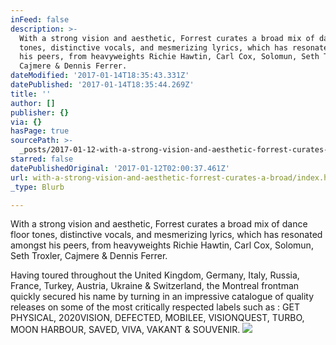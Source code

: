 ```yaml
---
inFeed: false
description: >-
  With a strong vision and aesthetic, Forrest curates a broad mix of dance floor
  tones, distinctive vocals, and mesmerizing lyrics, which has resonated amongst
  his peers, from heavyweights Richie Hawtin, Carl Cox, Solomun, Seth Troxler,
  Cajmere & Dennis Ferrer.
dateModified: '2017-01-14T18:35:43.331Z'
datePublished: '2017-01-14T18:35:44.269Z'
title: ''
author: []
publisher: {}
via: {}
hasPage: true
sourcePath: >-
  _posts/2017-01-12-with-a-strong-vision-and-aesthetic-forrest-curates-a-broad.md
starred: false
datePublishedOriginal: '2017-01-12T02:00:37.461Z'
url: with-a-strong-vision-and-aesthetic-forrest-curates-a-broad/index.html
_type: Blurb

---
```

With a strong vision and aesthetic, Forrest curates a broad mix of dance floor tones, distinctive vocals, and mesmerizing lyrics, which has resonated amongst his peers, from heavyweights Richie Hawtin, Carl Cox, Solomun, Seth Troxler, Cajmere & Dennis Ferrer.

Having toured throughout the United Kingdom, Germany, Italy, Russia, France, Turkey, Austria, Ukraine & Switzerland, the Montreal frontman quickly secured his name by turning in an impressive catalogue of quality releases on some of the most critically respected labels such as : GET PHYSICAL, 2020VISION, DEFECTED, MOBILEE, VISIONQUEST, TURBO, MOON HARBOUR, SAVED, VIVA, VAKANT & SOUVENIR.
![](https://the-grid-user-content.s3-us-west-2.amazonaws.com/e79f8b2f-1849-46ce-9cf2-7c11e3f6713f.jpg)